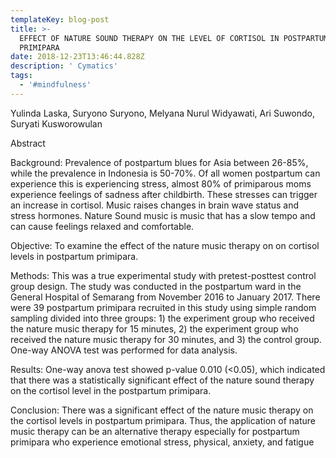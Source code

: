 ```yaml
---
templateKey: blog-post
title: >-
  EFFECT OF NATURE SOUND THERAPY ON THE LEVEL OF CORTISOL IN POSTPARTUM
  PRIMIPARA
date: 2018-12-23T13:46:44.828Z
description: ' Cymatics'
tags:
  - '#mindfulness'
---
```



Yulinda Laska, Suryono Suryono, Melyana Nurul Widyawati, Ari Suwondo, Suryati Kusworowulan



Abstract



Background: Prevalence of postpartum blues for Asia between 26-85%, while the prevalence in Indonesia is 50-70%. Of all women postpartum can experience this is experiencing stress, almost 80% of primiparous moms experience feelings of sadness after childbirth. These stresses can trigger an increase in cortisol. Music raises changes in brain wave status and stress hormones. Nature Sound music is music that has a slow tempo and can cause feelings relaxed and comfortable.



Objective: To examine the effect of the nature music therapy on on cortisol levels in postpartum primipara.



Methods: This was a true experimental study with pretest-posttest control group design. The study was conducted in the postpartum ward in the General Hospital of Semarang from November 2016 to January 2017. There were 39 postpartum primipara recruited in this study using simple random sampling divided into three groups: 1) the experiment group who received the nature music therapy for 15 minutes, 2) the experiment group who received the nature music therapy for 30 minutes, and 3) the control group. One-way ANOVA test was performed for data analysis.



Results: One-way anova test showed p-value 0.010 (<0.05), which indicated that there was a statistically significant effect of the nature sound therapy on the cortisol level in the postpartum primipara.



Conclusion: There was a significant effect of the nature music therapy on the cortisol levels in postpartum primipara. Thus, the application of nature music therapy can be an alternative therapy especially for postpartum primipara who experience emotional stress, physical, anxiety, and fatigue

